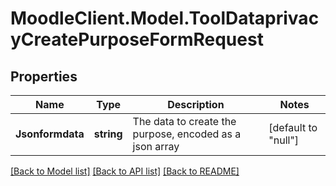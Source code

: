 # MoodleClient.Model.ToolDataprivacyCreatePurposeFormRequest

## Properties

Name | Type | Description | Notes
------------ | ------------- | ------------- | -------------
**Jsonformdata** | **string** | The data to create the purpose, encoded as a json array | [default to "null"]

[[Back to Model list]](../README.md#documentation-for-models) [[Back to API list]](../README.md#documentation-for-api-endpoints) [[Back to README]](../README.md)

